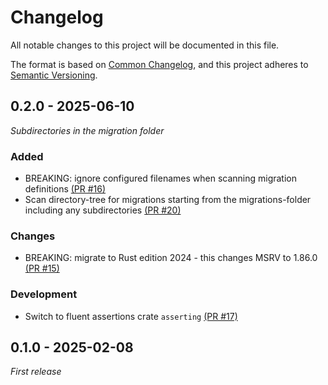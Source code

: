 # Changelog

All notable changes to this project will be documented in this file.

The format is based on [Common Changelog](https://common-changelog.org/),
and this project adheres to [Semantic Versioning](https://semver.org/spec/v2.0.0.html).

## 0.2.0 - 2025-06-10

_Subdirectories in the migration folder_

### Added

* BREAKING: ignore configured filenames when scanning migration definitions
  [(PR #16)](https://github.com/innoave/surrealdb-migrate/pull/16)
* Scan directory-tree for migrations starting from the migrations-folder including any
  subdirectories
  [(PR #20)](https://github.com/innoave/surrealdb-migrate/pull/20)

### Changes

* BREAKING: migrate to Rust edition 2024 - this changes MSRV to 1.86.0
  [(PR #15)](https://github.com/innoave/surrealdb-migrate/pull/15)

### Development

* Switch to fluent assertions crate `asserting`
  [(PR #17)](https://github.com/innoave/surrealdb-migrate/pull/17)

## 0.1.0 - 2025-02-08

_First release_
